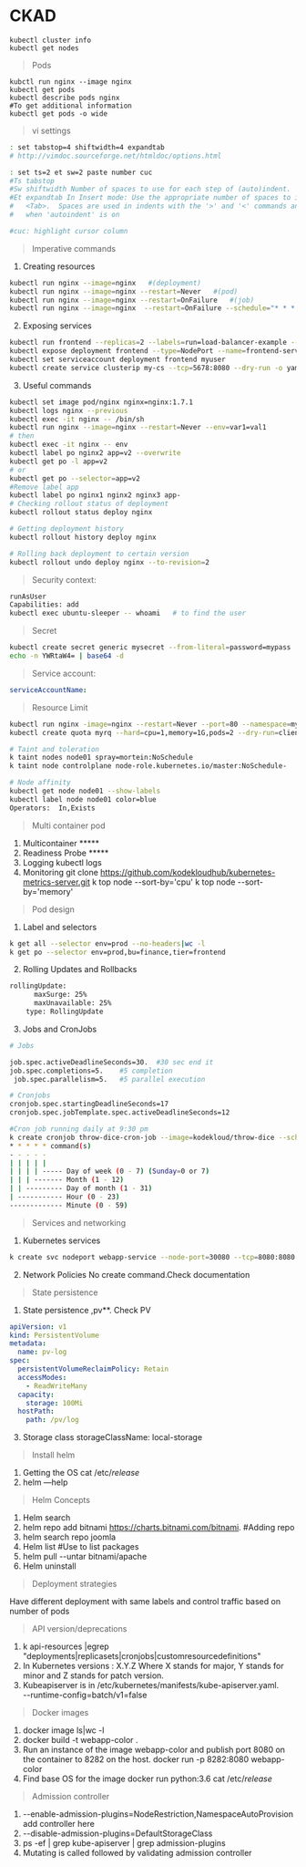 # CKAD

```
kubectl cluster info
kubectl get nodes
```
> Pods
```
kubctl run nginx --image nginx
kubectl get pods
kubectl describe pods nginx
#To get additional information
kubectl get pods -o wide
```

> vi settings
```bash
: set tabstop=4 shiftwidth=4 expandtab
# http://vimdoc.sourceforge.net/htmldoc/options.html

: set ts=2 et sw=2 paste number cuc
#Ts tabstop  
#Sw shiftwidth Number of spaces to use for each step of (auto)indent.
#Et expandtab In Insert mode: Use the appropriate number of spaces to insert a
#	<Tab>.  Spaces are used in indents with the '>' and '<' commands and
#	when 'autoindent' is on

#cuc: highlight cursor column


```
> Imperative commands

1. Creating resources
```bash
kubectl run nginx --image=nginx   #(deployment)
kubectl run nginx --image=nginx --restart=Never   #(pod)
kubectl run nginx --image=nginx --restart=OnFailure   #(job)  
kubectl run nginx --image=nginx  --restart=OnFailure --schedule="* * * * *" #(cronJob)
```

2. Exposing services

```bash
kubectl run frontend --replicas=2 --labels=run=load-balancer-example --image=busybox  --port=8080
kubectl expose deployment frontend --type=NodePort --name=frontend-service --port=6262 --target-port=8080
kubectl set serviceaccount deployment frontend myuser
kubectl create service clusterip my-cs --tcp=5678:8080 --dry-run -o yaml
```
3. Useful commands

```bash
kubectl set image pod/nginx nginx=nginx:1.7.1
kubectl logs nginx --previous
kubectl exec -it nginx -- /bin/sh
kubectl run nginx --image=nginx --restart=Never --env=var1=val1
# then
kubectl exec -it nginx -- env
kubectl label po nginx2 app=v2 --overwrite
kubectl get po -l app=v2
# or
kubectl get po --selector=app=v2
#Remove label app
kubectl label po nginx1 nginx2 nginx3 app-
# Checking rollout status of deployment
kubectl rollout status deploy nginx

# Getting deployment history
kubectl rollout history deploy nginx

# Rolling back deployment to certain version
kubectl rollout undo deploy nginx --to-revision=2
```

> Security context:
```bash
runAsUser
Capabilities: add
kubectl exec ubuntu-sleeper -- whoami   # to find the user
```
> Secret

```bash
kubectl create secret generic mysecret --from-literal=password=mypass
echo -n YWRtaW4= | base64 -d
```

> Service account:
```yaml
serviceAccountName: 
```

> Resource Limit
```bash
kubectl run nginx -image=nginx --restart=Never --port=80 --namespace=myname --command --serviceaccount=mysa1 --env=HOSTNAME=local --labels=bu=finance,env=dev  --requests='cpu=100m,memory=256Mi' --limits='cpu=200m,memory=512Mi' --dry-run -o yaml - /bin/sh -c 'echo hello world'
kubectl create quota myrq --hard=cpu=1,memory=1G,pods=2 --dry-run=client -o yaml

# Taint and toleration
k taint nodes node01 spray=mortein:NoSchedule
k taint node controlplane node-role.kubernetes.io/master:NoSchedule-

# Node affinity
kubectl get node node01 --show-labels
kubectl label node node01 color=blue
Operators:  In,Exists
```


> Multi container pod


1. Multicontainer *****
2. Readiness Probe *****
3. Logging
kubectl logs
4. Monitoring
git clone https://github.com/kodekloudhub/kubernetes-metrics-server.git
k top node --sort-by='cpu'
k top node --sort-by='memory'


> Pod design

1. Label and selectors
```bash
k get all --selector env=prod --no-headers|wc -l
k get po --selector env=prod,bu=finance,tier=frontend
```
2. Rolling Updates and Rollbacks
```bash
rollingUpdate:
      maxSurge: 25%
      maxUnavailable: 25%
    type: RollingUpdate
```

3. Jobs and CronJobs 
```bash
# Jobs

job.spec.activeDeadlineSeconds=30.  #30 sec end it
job.spec.completions=5.    #5 completion
 job.spec.parallelism=5.   #5 parallel execution

# Cronjobs
cronjob.spec.startingDeadlineSeconds=17
cronjob.spec.jobTemplate.spec.activeDeadlineSeconds=12

#Cron job running daily at 9:30 pm
k create cronjob throw-dice-cron-job --image=kodekloud/throw-dice --schedule='30 21 * * *'
* * * * * command(s)
- - - - -
| | | | |
| | | | ----- Day of week (0 - 7) (Sunday=0 or 7)
| | | ------- Month (1 - 12)
| | --------- Day of month (1 - 31)
| ----------- Hour (0 - 23)
------------- Minute (0 - 59)
```


> Services and networking

1. Kubernetes services
```bash
k create svc nodeport webapp-service --node-port=30080 --tcp=8080:8080 --dry-run=client -o yaml
```
2. Network Policies
No create command.Check documentation


> State persistence

1. State persistence ,pv**. Check PV
```yml
apiVersion: v1
kind: PersistentVolume
metadata:
  name: pv-log
spec:
  persistentVolumeReclaimPolicy: Retain
  accessModes:
    - ReadWriteMany
  capacity:
    storage: 100Mi
  hostPath:
    path: /pv/log
```

3. Storage class
storageClassName: local-storage

> Install helm
1. Getting the OS
cat /etc/*release*
2. helm —help
> Helm Concepts
1. Helm search
2. helm repo add bitnami https://charts.bitnami.com/bitnami.  #Adding repo
3. helm search repo joomla
4. Helm list    #Use to list packages
5. helm pull --untar bitnami/apache   
6. Helm uninstall <release-name>

> Deployment strategies

Have different deployment with same labels and control traffic based on number of pods
> API version/deprecations
 1. k api-resources |egrep "deployments|replicasets|cronjobs|customresourcedefinitions"
2. In Kubernetes versions : X.Y.Z Where X stands for major, Y stands for minor and Z stands for patch version.
3. Kubeapiserver is in /etc/kubernetes/manifests/kube-apiserver.yaml.    
--runtime-config=batch/v1=false
> Docker images
1. docker image ls|wc -l
2.  docker build -t webapp-color .
3.  Run an instance of the image webapp-color and publish port 8080 on the container to 8282 on the host.
docker run -p 8282:8080 webapp-color
4. Find base OS for the image
docker run python:3.6 cat /etc/*release*

> Admission controller

1.  --enable-admission-plugins=NodeRestriction,NamespaceAutoProvision add controller here
2.  --disable-admission-plugins=DefaultStorageClass
3. ps -ef | grep kube-apiserver | grep admission-plugins
4. Mutating is called followed by validating admission controller


